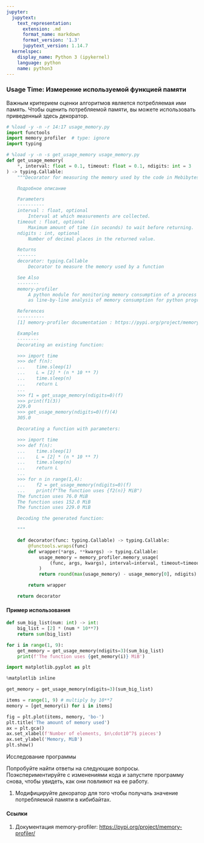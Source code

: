 ```yaml
---
jupyter:
  jupytext:
    text_representation:
      extension: .md
      format_name: markdown
      format_version: '1.3'
      jupytext_version: 1.14.7
  kernelspec:
    display_name: Python 3 (ipykernel)
    language: python
    name: python3
---
```


### Usage Time: Измерение используемой функцией памяти


Важным критерием оценки алгоритмов является потребляемая ими память.
Чтобы оценить потребляемой памяти, вы можете использовать приведенный здесь декоратор.

```python
# %load -y -n -r 14:17 usage_memory.py
import functools
import memory_profiler  # type: ignore
import typing
```

```python
# %load -y -n -s get_usage_memory usage_memory.py
def get_usage_memory(
    *, interval: float = 0.1, timeout: float = 0.1, ndigits: int = 3
) -> typing.Callable:
    """Decorator for measuring the memory used by the code in Mebibytes (MiB)

    Подробное описание

    Parameters
    ----------
    interval : float, optional
        Interval at which measurements are collected.
    timeout : float, optional
        Maximum amount of time (in seconds) to wait before returning.
    ndigits : int, optional
        Number of decimal places in the returned value.

    Returns
    -------
    decorator: typing.Callable
        Decorator to measure the memory used by a function

    See Also
    --------
    memory-profiler
        A python module for monitoring memory consumption of a process as well
        as line-by-line analysis of memory consumption for python programs.

    References
    ----------
    [1] memory-profiler documentation : https://pypi.org/project/memory-profiler/

    Examples
    --------
    Decorating an existing function:

    >>> import time
    >>> def f(n):
    ...    time.sleep(1)
    ...    L = [2] * (n * 10 ** 7)
    ...    time.sleep(n)
    ...    return L
    ...
    >>> f1 = get_usage_memory(ndigits=0)(f)
    >>> print(f1(3))
    229.0
    >>> get_usage_memory(ndigits=0)(f)(4)
    305.0

    Decorating a function with parameters:

    >>> import time
    >>> def f(n):
    ...    time.sleep(1)
    ...    L = [2] * (n * 10 ** 7)
    ...    time.sleep(n)
    ...    return L
    ...
    >>> for n in range(1,4):
    ...    f2 = get_usage_memory(ndigits=0)(f)
    ...    print(f"The function uses {f2(n)} MiB")
    The function uses 76.0 MiB
    The function uses 152.0 MiB
    The function uses 229.0 MiB

    Decoding the generated function:

    """

    def decorator(func: typing.Callable) -> typing.Callable:
        @functools.wraps(func)
        def wrapper(*args, **kwargs) -> typing.Callable:
            usage_memory = memory_profiler.memory_usage(
                (func, args, kwargs), interval=interval, timeout=timeout
            )
            return round(max(usage_memory) - usage_memory[0], ndigits)

        return wrapper

    return decorator

```

#### Пример использования

```python
def sum_big_list(num: int) -> int:
    big_list = [2] * (num * 10**7)
    return sum(big_list)
```

```python
for i in range(1, 9):
    get_memory = get_usage_memory(ndigits=3)(sum_big_list)
    print(f'The function uses {get_memory(i)} MiB')
```

```python
import matplotlib.pyplot as plt

%matplotlib inline

get_memory = get_usage_memory(ndigits=3)(sum_big_list)

items = range(1, 9) # multiply by 10**7
memory = [get_memory(i) for i in items]

fig = plt.plot(items, memory, 'bo-')
plt.title('The amount of memory used')
ax = plt.gca()
ax.set_xlabel(f'Number of elements, $n\cdot10^7$ pieces')
ax.set_ylabel('Memory, MiB')
plt.show()
```

Исследование программы

Попробуйте найти ответы на следующие вопросы. Поэкспериментируйте с изменениями кода и запустите программу снова, чтобы увидеть, как они повлияют на ее работу.


1. Модифицируйте декоратор для того чтобы получать значение потребляемой памяти в кибибайтах.


#### Ссылки

1. Документация memory-profiler: https://pypi.org/project/memory-profiler/
